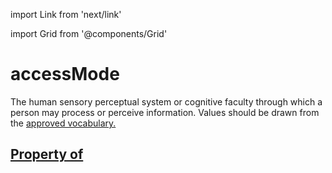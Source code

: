 import Link from 'next/link'
  
import Grid from '@components/Grid'

# accessMode

The human sensory perceptual system or cognitive faculty through which a person may process or perceive information. Values should be drawn from the <a href="https://www.w3.org/2021/a11y-discov-vocab/latest/#accessMode-vocabulary">approved vocabulary</Link>.

## Property of



